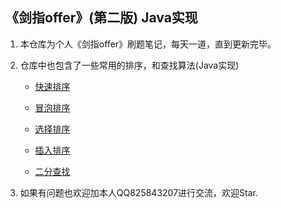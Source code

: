 ## 《剑指offer》(第二版) Java实现 ##


1. 本仓库为个人《剑指offer》刷题笔记，每天一道，直到更新完毕。

2. 仓库中也包含了一些常用的排序，和查找算法(Java实现)

    - [快速排序](https://github.com/GJ1e/coding-interviews/blob/master/src/com/gj1e/sortalgorithm/QuickSort.java)
    
    - [冒泡排序](https://github.com/GJ1e/coding-interviews/blob/master/src/com/gj1e/sortalgorithm/BubbleSort.java)

    - [选择排序](https://github.com/GJ1e/coding-interviews/blob/master/src/com/gj1e/sortalgorithm/SelectionSort.java)
    
    - [插入排序](https://github.com/GJ1e/coding-interviews/blob/master/src/com/gj1e/sortalgorithm/InsertionSort.java)
    
    - [二分查找](https://github.com/GJ1e/coding-interviews/blob/master/src/com/gj1e/searchalgorithm/BinarySearch.java)
    
3. 如果有问题也欢迎加本人QQ825843207进行交流，欢迎Star.